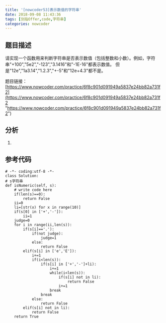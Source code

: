 ```yaml
---
title: '[nowcoder53]表示数值的字符串'
date: 2018-09-08 11:43:36
tags: [剑指Offer,code,字符串]
categories: nowcoder
---
```


## 题目描述

请实现一个函数用来判断字符串是否表示数值（包括整数和小数）。例如，字符串"+100","5e2","-123","3.1416"和"-1E-16"都表示数值。 但是"12e","1a3.14","1.2.3","+-5"和"12e+4.3"都不是。

题目链接： [https://www.nowcoder.com/practice/6f8c901d091949a5837e24bb82a731f2](https://www.nowcoder.com/practice/6f8c901d091949a5837e24bb82a731f2 "https://www.nowcoder.com/practice/6f8c901d091949a5837e24bb82a731f2")

<!-- more -->

## 分析

1. 


## 参考代码

	# -*- coding:utf-8 -*-
	class Solution:
    # s字符串
    def isNumeric(self, s):
        # write code here
        if(len(s)==0):
            return False
        ii=0
        li=[str(x) for x in range(10)]
        if(s[0] in ['+','-']):
            ii=1
        judge=0
        for i in range(ii,len(s)):
            if(s[i]=='.'):
                if(not judge):
                    judge=1
                else:
                    return False
            elif(s[i] in ['e','E']):
                i+=1
                if(i<len(s)):
                    if(s[i] in ['+','-']+li):
                        i+=1
                        while(i<len(s)):
                            if(s[i] not in li):
                                return False
                            i+=1
                        break
                    break
                else:
                    return False
            elif(s[i] not in li):
                return False
        return True